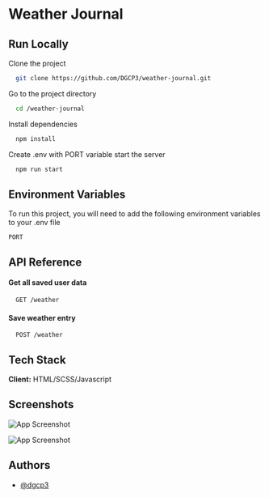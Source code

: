 # Weather Journal

## Run Locally

Clone the project

```bash
  git clone https://github.com/DGCP3/weather-journal.git
```

Go to the project directory

```bash
  cd /weather-journal
```

Install dependencies

```bash
  npm install
```

Create .env with PORT variable start the server

```bash
  npm run start
```

## Environment Variables

To run this project, you will need to add the following environment variables to your .env file

`PORT`

## API Reference

#### Get all saved user data

```http
  GET /weather
```

#### Save weather entry

```http
  POST /weather
```

## Tech Stack

**Client:** HTML/SCSS/Javascript

## Screenshots

![App Screenshot](https://i.imgur.com/8HMhI58.png)

![App Screenshot](https://i.imgur.com/XPkFnkP.png)

## Authors

- [@dgcp3](https://www.github.com/dgcp3)
